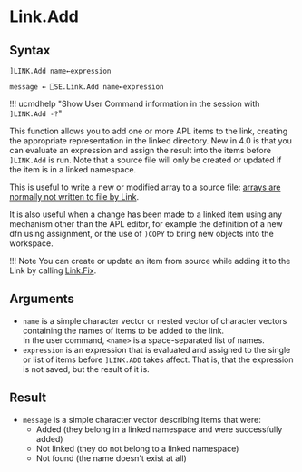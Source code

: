# Link.Add

## Syntax

```text
]LINK.Add name←expression

message ← ⎕SE.Link.Add name←expression 
```

!!! ucmdhelp "Show User Command information in the session with `]LINK.Add -?`"

This function allows you to add one or more APL items to the link, creating the appropriate representation in the linked directory. New in 4.0 is that you can evaluate an expression and assign the result into the items before ``]LINK.Add`` is run. Note that a source file will only be created or updated if the item is in a linked namespace.

This is useful to write a new or modified array to a source file: [arrays are normally not written to file by Link](Link.Create.md#arrays).

It is also useful when a change has been made to a linked item using any mechanism other than the APL editor, for example the definition of a new dfn using assignment, or the use of `)COPY` to bring new objects into the workspace.

!!! Note
    You can create or update an item from source while adding it to the Link by calling [Link.Fix](Link.Fix.md).

## Arguments

- `name` is a simple character vector or nested vector of character vectors containing the names of items to be added to the link.  
    In the user command, `<name>` is a space-separated list of names.
- `expression` is an expression that is evaluated and assigned to the single or list of items before ``]LINK.ADD`` takes affect. That is, that the expression is not saved, but the result of it is. 

## Result

- `message` is a simple character vector describing items that were:
  - Added (they belong in a linked namespace and were successfully added)
  - Not linked (they do not belong to a linked namespace)
  - Not found (the name doesn't exist at all)
